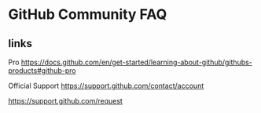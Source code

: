 # GitHub Community FAQ

## links

Pro https://docs.github.com/en/get-started/learning-about-github/githubs-products#github-pro

Official Support https://support.github.com/contact/account

https://support.github.com/request
